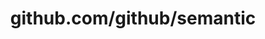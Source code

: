 ---
layout: post
title: github.com/github/semantic
categories: link
tags: [انگلیسی, گیت‌هاب, برنامه‌نویسی]
---